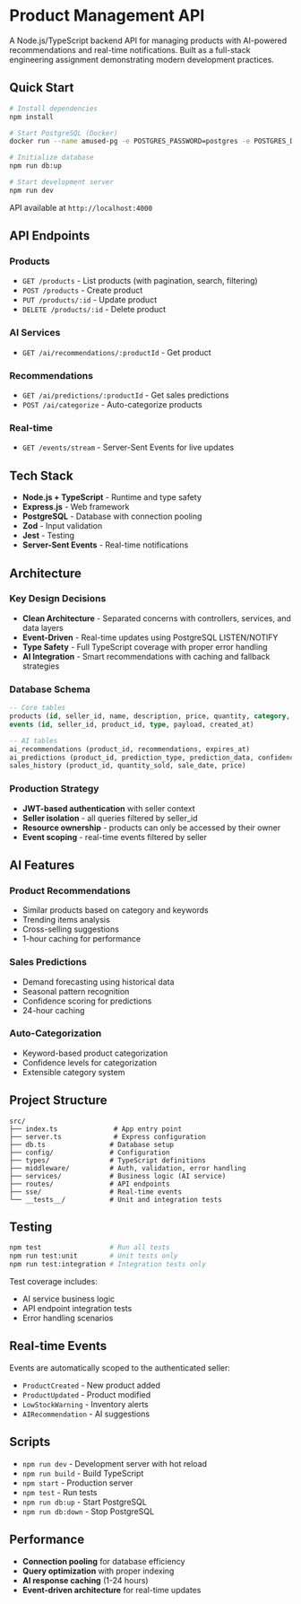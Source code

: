 # Product Management API

A Node.js/TypeScript backend API for managing products with AI-powered recommendations and real-time notifications. Built as a full-stack engineering assignment demonstrating modern development practices.

## Quick Start

```bash
# Install dependencies
npm install

# Start PostgreSQL (Docker)
docker run --name amused-pg -e POSTGRES_PASSWORD=postgres -e POSTGRES_DB=amused -p 5432:5432 -d postgres:13

# Initialize database
npm run db:up

# Start development server
npm run dev
```

API available at `http://localhost:4000`

## API Endpoints

### Products
- `GET /products` - List products (with pagination, search, filtering)
- `POST /products` - Create product
- `PUT /products/:id` - Update product
- `DELETE /products/:id` - Delete product

### AI Services
- `GET /ai/recommendations/:productId` - Get product 

### Recommendations
- `GET /ai/predictions/:productId` - Get sales predictions
- `POST /ai/categorize` - Auto-categorize products

### Real-time
- `GET /events/stream` - Server-Sent Events for live updates

## Tech Stack

- **Node.js + TypeScript** - Runtime and type safety
- **Express.js** - Web framework
- **PostgreSQL** - Database with connection pooling
- **Zod** - Input validation
- **Jest** - Testing
- **Server-Sent Events** - Real-time notifications

## Architecture

### Key Design Decisions
- **Clean Architecture** - Separated concerns with controllers, services, and data layers
- **Event-Driven** - Real-time updates using PostgreSQL LISTEN/NOTIFY
- **Type Safety** - Full TypeScript coverage with proper error handling
- **AI Integration** - Smart recommendations with caching and fallback strategies

### Database Schema
```sql
-- Core tables
products (id, seller_id, name, description, price, quantity, category, created_at, updated_at)
events (id, seller_id, product_id, type, payload, created_at)

-- AI tables
ai_recommendations (product_id, recommendations, expires_at)
ai_predictions (product_id, prediction_type, prediction_data, confidence_score)
sales_history (product_id, quantity_sold, sale_date, price)
```


### Production Strategy
- **JWT-based authentication** with seller context
- **Seller isolation** - all queries filtered by seller_id
- **Resource ownership** - products can only be accessed by their owner
- **Event scoping** - real-time events filtered by seller

## AI Features

### Product Recommendations
- Similar products based on category and keywords
- Trending items analysis
- Cross-selling suggestions
- 1-hour caching for performance

### Sales Predictions
- Demand forecasting using historical data
- Seasonal pattern recognition
- Confidence scoring for predictions
- 24-hour caching

### Auto-Categorization
- Keyword-based product categorization
- Confidence levels for categorization
- Extensible category system

## Project Structure

```
src/
├── index.ts              # App entry point
├── server.ts             # Express configuration
├── db.ts                # Database setup
├── config/              # Configuration
├── types/               # TypeScript definitions
├── middleware/          # Auth, validation, error handling
├── services/            # Business logic (AI service)
├── routes/              # API endpoints
├── sse/                 # Real-time events
└── __tests__/           # Unit and integration tests
```

## Testing

```bash
npm test                 # Run all tests
npm run test:unit        # Unit tests only
npm run test:integration # Integration tests only
```

Test coverage includes:
- AI service business logic
- API endpoint integration tests
- Error handling scenarios

## Real-time Events

Events are automatically scoped to the authenticated seller:
- `ProductCreated` - New product added
- `ProductUpdated` - Product modified
- `LowStockWarning` - Inventory alerts
- `AIRecommendation` - AI suggestions

## Scripts

- `npm run dev` - Development server with hot reload
- `npm run build` - Build TypeScript
- `npm start` - Production server
- `npm test` - Run tests
- `npm run db:up` - Start PostgreSQL
- `npm run db:down` - Stop PostgreSQL

## Performance

- **Connection pooling** for database efficiency
- **Query optimization** with proper indexing
- **AI response caching** (1-24 hours)
- **Event-driven architecture** for real-time updates

